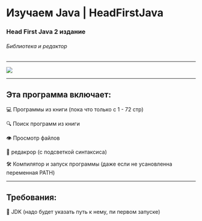 # Изучаем Java | HeadFirstJava
### Head First Java 2 издание 
###### Библиотека и редактор
***
![](https://repository-images.githubusercontent.com/327600546/86179900-51c6-11eb-8f15-10674ed675c3)
***
## Эта программа включает:
💻 Программы из книги (пока что только с 1 - 72 стр)

🔍 Поиск программ из книги 

👁 Просмотр файлов

📝 редакрор (с подсветкой синтаксиса)

🛠 Компилятор и запуск программы (даже если не усановленна переменная PATH)

***
## Требования:
🧰 JDK (надо будет указать путь к нему, пи первом запуске)
